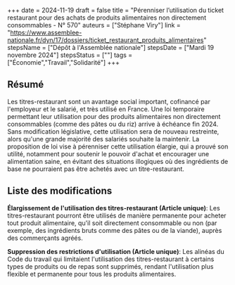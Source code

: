 +++
date = 2024-11-19
draft = false
title = "Pérenniser l’utilisation du ticket restaurant pour des achats de produits alimentaires non directement consommables - N° 570"
auteurs = ["Stéphane Viry"]
link = "https://www.assemblee-nationale.fr/dyn/17/dossiers/ticket_restaurant_produits_alimentaires"
stepsName = ["Dépôt à l'Assemblée nationale"]
stepsDate = ["Mardi 19 novembre 2024"]
stepsStatus = [""]
tags = ["Économie","Travail","Solidarité"]
+++

## Résumé

Les titres-restaurant sont un avantage social important, cofinancé par l'employeur et le salarié, et très utilisé en France. Une loi temporaire permettant leur utilisation pour des produits alimentaires non directement consommables (comme des pâtes ou du riz) arrive à échéance fin 2024. Sans modification législative, cette utilisation sera de nouveau restreinte, alors qu'une grande majorité des salariés souhaite la maintenir. La proposition de loi vise à pérenniser cette utilisation élargie, qui a prouvé son utilité, notamment pour soutenir le pouvoir d'achat et encourager une alimentation saine, en évitant des situations illogiques où des ingrédients de base ne pourraient pas être achetés avec un titre-restaurant.

## Liste des modifications

**Élargissement de l'utilisation des titres-restaurant (Article unique)**: Les titres-restaurant pourront être utilisés de manière permanente pour acheter tout produit alimentaire, qu'il soit directement consommable ou non (par exemple, des ingrédients bruts comme des pâtes ou de la viande), auprès des commerçants agréés.

**Suppression des restrictions d'utilisation (Article unique)**: Les alinéas du Code du travail qui limitaient l'utilisation des titres-restaurant à certains types de produits ou de repas sont supprimés, rendant l'utilisation plus flexible et permanente pour tous les produits alimentaires.
